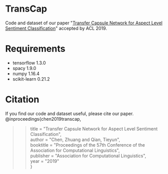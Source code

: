 # TransCap
Code and dataset of our paper "[Transfer Capsule Network for Aspect Level Sentiment Classification](https://www.aclweb.org/anthology/P19-1052)" accepted by ACL 2019.

# Requirements
* tensorflow 1.3.0
* spacy 1.9.0
* numpy 1.16.4
* scikit-learn 0.21.2

# Citation
If you find our code and dataset useful, please cite our paper.
@inproceedings{chen2019transcap,  
>>title = "Transfer Capsule Network for Aspect Level Sentiment Classification",  
>>author = "Chen, Zhuang  and Qian, Tieyun",  
>>booktitle = "Proceedings of the 57th Conference of the Association for Computational Linguistics",  
>>publisher = "Association for Computational Linguistics",  
>>year = "2019"  
}


